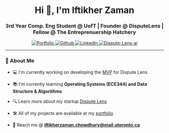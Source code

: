 

<h1 align="center">Hi 🚀, I'm Iftikher Zaman</h1>

<h3 align="center">3rd Year Comp. Eng Student @ UofT | Founder @ DisputeLens | Fellow @ The Entreprenuership Hatchery</h3>

<p align="center">
  <a href="https://iftikherzaman.netlify.app">
    <img src="https://img.shields.io/badge/-Portfolio-red?style=flat&logo=appveyor&logoColor=white" alt="Portfolio">
  </a>
  <a href="https://github.com/IftikherZaman">
    <img src="https://img.shields.io/badge/-Github-000?style=flat&logo=Github&logoColor=white" alt="Github">
  </a>
  <a href="https://linkedin.com/in/iftikherzaman">
    <img src="https://img.shields.io/badge/-LinkedIn-blue?style=flat&logo=Linkedin&logoColor=white" alt="LinkedIn">
  </a>
   <a href="https://disputelens.netlify.app">
    <img src="https://img.shields.io/badge/Dispute_Lens-fb9317" alt="Dispute-Lens-ai" >
  </a>
 


</p>

---

<h3 align="left">🚀 About Me</h3>

- 💻 I'm currently working on developing the [MVP](https://github.com/IftikherZaman/DisputeLens-Quote-Analysis-MVP) for Dispute Lens
  
- 📚 I'm currently learning **Operating Systems (ECE344) and Data Structure & Algorithms**
  
- 🔍 Learn more about my startup [Dispute Lens](https://disputelens.netlify.app)
  
- 🛠️ All of my projects are available at my [portfolio](https://iftikherzaman.netlify.app/#project)
  
- 📧 Reach me @ **iftikherzaman.chowdhury@mail.utoronto.ca**





